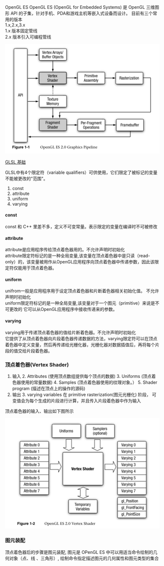 OpenGL ES
OpenGL ES (OpenGL for Embedded Systems) 是 OpenGL 三维图形 API 的子集，针对手机、PDA和游戏主机等嵌入式设备而设计。
目前有三个常用的版本   
1.x,2.x,3.x   
1.x 版本固定管线   
2.x 版本引入可编程管线


![](./images/opengles-graphics-pipeline.png)

[GLSL 基础](https://www.tuicool.com/articles/yEBFvmA)


GLSL中有4个限定符（variable qualifiers）可供使用，它们限定了被标记的变量不能被更改的"范围"。

1. const  
2. attribute  
3. uniform  
4. varying  


#### const

const 和 C++ 里差不多，定义不可变常量。表示限定的变量在编译时不可被修改

#### attribute   
attribute是应用程序传给顶点着色器用的。不允许声明时初始化  
attribute限定符标记的是一种全局变量,该变量在顶点着色器中是只读（read-only）的，该变量被用作从OpenGL应用程序向顶点着色器中传递参数，因此该限定符仅能用于顶点着色器。

#### uniform

unifrom一般是应用程序用于设定顶点着色器和片断着色器相关初始化值。
不允许声明时初始化  
uniform限定符标记的是一种全局变量,该变量对于一个图元（primitive）来说是不可更改的 它可以从OpenGL应用程序中接收传递来的参数。

#### varying
varying用于传递顶点着色器的值给片断着色器。不允许声明时初始化  
它提供了从顶点着色器向片段着色器传递数据的方法，varying限定符可以在顶点着色器中定义变量，然后再传递给光栅化器，光栅化器对数据插值后，再将每个片段的值交给片段着色器。


### 顶点着色器(Vertex Shader)
1. 输入
	2. 	Attributes (使用顶点数组提供每个顶点的数据)
	3. Uniforms  (顶点着色器使用的常量数据)
	4. Samples (顶点着色器使用的纹理对象。）
	5. Shader program (描述在顶点上的操作的源码)
2. 输出
	3. 	varying variables
	在 primitive rasterization(图元光栅化) 阶段， 可变值会为每个生成的片段进行计算，并且传入片段着色器中作为输入
	
顶点着色器的输入、输出如下图所示

![](./images/shader_IO.png)

### 图元装配
顶点着色器后的步骤是图元装配, 图元是 OPenGL ES 中可以用适当命令绘制的几何对象（点、线 、三角形）, 绘制命令指定描述图元的几何属性和图元类型的集合
